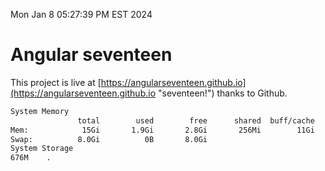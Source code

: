 Mon Jan  8 05:27:39 PM EST 2024

# Angular seventeen


This project is live at [https://angularseventeen.github.io](https://angularseventeen.github.io "seventeen!") thanks to Github.

```bash
System Memory
               total        used        free      shared  buff/cache   available
Mem:            15Gi       1.9Gi       2.8Gi       256Mi        11Gi        13Gi
Swap:          8.0Gi          0B       8.0Gi
System Storage
676M	.
```
